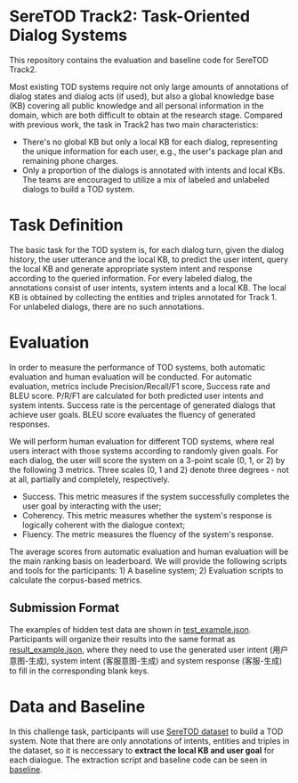 # SereTOD Track2: Task-Oriented Dialog Systems
This repository contains the evaluation and baseline code for SereTOD Track2.

Most existing TOD systems require not only large amounts of annotations of dialog states and dialog acts (if used), but also a global knowledge base (KB) covering all public knowledge and all personal information in the domain, which are both difficult to obtain at the research stage. Compared with previous work, the task in Track2 has two main characteristics:
* There's no global KB but only a local KB for each dialog, representing the unique information for each user, e.g., the user's package plan and remaining phone charges.
*  Only a proportion of the dialogs is annotated with intents and local KBs. The teams are encouraged to utilize a mix of labeled and unlabeled dialogs to build a TOD system.

# Task Definition
The basic task for the TOD system is, for each dialog turn, given the dialog history, the user utterance and the local KB, to predict the user intent, query the local KB and generate appropriate system intent and response according to the queried information. 
For every labeled dialog, the annotations consist of user intents, system intents and a local KB. The local KB is obtained by collecting the entities and triples annotated for Track 1.
For unlabeled dialogs, there are no such annotations.

# Evaluation
In order to measure the performance of TOD systems, both automatic evaluation and human evaluation will be conducted. 
For automatic evaluation, metrics include Precision/Recall/F1 score, Success rate and BLEU score.  P/R/F1 are calculated for both predicted user intents and system intents.
Success rate is the percentage of generated dialogs that achieve user goals. BLEU score evaluates the fluency of generated responses.

We will perform human evaluation for different TOD systems, where real users interact with those systems according to randomly given goals. 
For each dialog, the user will score the system on a 3-point scale (0, 1, or 2) by the following 3 metrics. Three scales (0, 1 and 2) denote three degrees - not at all, partially and completely, respectively.
* Success. This metric measures if the system successfully completes the user goal by interacting with the user;
* Coherency. This metric measures whether the system's response is logically coherent with the dialogue context;
* Fluency. The metric measures the fluency of the system's response.

The average scores from automatic evaluation and human evaluation will be the main ranking basis on leaderboard.
We will provide the following scripts and tools for the participants: 1) A baseline system; 2) Evaluation scripts to calculate the corpus-based metrics.

## Submission Format
The examples of hidden test data are shown in [test_example.json](./baseline/Track2_data/test_example.json).
Participants will organize their results into the same format as [result_example.json](./baseline/Track2_data/result_example.json), where they need to use the generated user intent (用户意图-生成), system intent (客服意图-生成) and system response (客服-生成) to fill in the corresponding blank keys.

# Data and Baseline
In this challenge task, participants will use [SereTOD dataset](../data/) to build a TOD system. Note that there are only annotations of intents, entities and triples in the dataset, so it is neccessary to **extract the local KB and user goal** for each dialogue. The extraction script and baseline code can be seen in [baseline](./baseline/).

